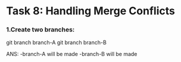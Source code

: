 # Task 8: Handling Merge Conflicts
### 1.Create two branches:
git branch branch-A
git branch branch-B

ANS:
-branch-A will be made 
-branch-B will be made


